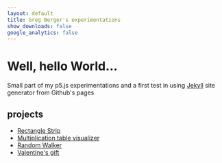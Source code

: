 ```yaml
---
layout: default
title: Greg Berger's experimentations
show_downloads: false
google_analytics: false
---
```


# Well, hello World...
Small part of my p5.js experimentations and a first test in using [Jekyll](https://jekyllrb.com/) site generator from Github's pages

## projects

* [Rectangle Strip](rectangle-strip)
* [Multiplication table visualizer](multiplication-tables-modulo)
* [Random Walker](random-walker)
* [Valentine's gift](plotter)
